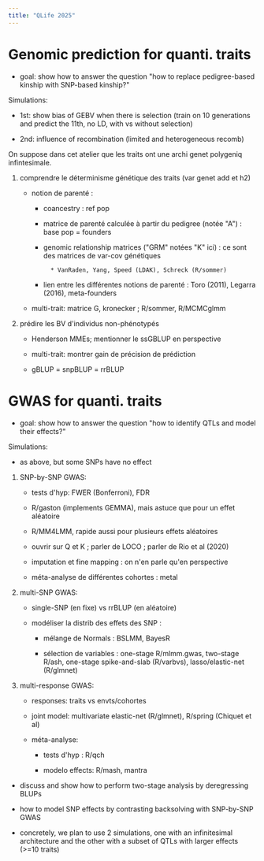 ```yaml
---
title: "QLife 2025"
---
```




# Genomic prediction for quanti. traits

* goal: show how to answer the question "how to replace pedigree-based kinship with SNP-based kinship?"

Simulations:

* 1st: show bias of GEBV when there is selection (train on 10 generations and predict the 11th, no LD, with vs without selection)

* 2nd: influence of recombination (limited and heterogeneous recomb)

On suppose dans cet atelier que les traits ont une archi genet polygeniq infintesimale.

1. comprendre le déterminisme génétique des traits (var genet add et h2)

    * notion de parenté :
    
        * coancestry : ref pop
    
        * matrice de parenté calculée à partir du pedigree (notée "A") : base pop = founders
        
        * genomic relationship matrices ("GRM" notées "K" ici) : ce sont des matrices de var-cov génétiques

                * VanRaden, Yang, Speed (LDAK), Schreck (R/sommer)
                
        * lien entre les différentes notions de parenté : Toro (2011), Legarra (2016), meta-founders
    
    * multi-trait: matrice G, kronecker ; R/sommer, R/MCMCglmm
    
2. prédire les BV d'individus non-phénotypés

    * Henderson MMEs; mentionner le ssGBLUP en perspective
    
    * multi-trait: montrer gain de précision de prédiction
    
    * gBLUP = snpBLUP = rrBLUP



# GWAS for quanti. traits

* goal: show how to answer the question "how to identify QTLs and model their effects?"

Simulations:

* as above, but some SNPs have no effect

1. SNP-by-SNP GWAS:

    * tests d'hyp: FWER (Bonferroni), FDR

    * R/gaston (implements GEMMA), mais astuce que pour un effet aléatoire
    
    * R/MM4LMM, rapide aussi pour plusieurs effets aléatoires
    
    * ouvrir sur Q et K ; parler de LOCO ; parler de Rio et al (2020)
    
    * imputation et fine mapping : on n'en parle qu'en perspective

    * méta-analyse de différentes cohortes : metal

2. multi-SNP GWAS:

    * single-SNP (en fixe) vs rrBLUP (en aléatoire)
    
    * modéliser la distrib des effets des SNP :
    
        * mélange de Normals : BSLMM, BayesR
        
        * sélection de variables : one-stage R/mlmm.gwas, two-stage R/ash, one-stage spike-and-slab (R/varbvs), lasso/elastic-net (R/glmnet)

3. multi-response GWAS:

    * responses: traits vs envts/cohortes
    
    * joint model: multivariate elastic-net (R/glmnet), R/spring (Chiquet et al)

    * méta-analyse:
    
        * tests d'hyp : R/qch
        
        * modelo effects: R/mash, mantra

* discuss and show how to perform two-stage analysis by deregressing BLUPs

* how to model SNP effects by contrasting backsolving with SNP-by-SNP GWAS

* concretely, we plan to use 2 simulations, one with an infinitesimal architecture and the other with a subset of QTLs with larger effects (>=10 traits) 
